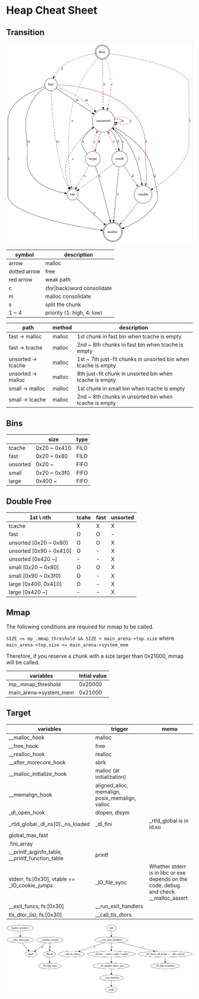 # Heap Cheat Sheet

## Transition
![heap_trans](./heap_trans.jpg)

| symbol       | description                 |
| ------------ | --------------------------- |
| arrow        | malloc                      |
| dotted arrow | free                        |
| red arrow    | weak path                   |
| c            | (for\|back)word consolidate |
| m            | malloc consolidate          |
| s            | split the chunk             |
| 1 ~ 4        | priority (1: high, 4: low)  |

| path                   | method | description                                                    |
| ---------------------- | ------ | -------------------------------------------------------------- |
| fast &rarr; malloc     | malloc | 1st chunk in fast bin when tcache is empty                     |
| fast &rarr; tcache     | malloc | 2nd ~ 8th chunks in fast bin when tcache is empty              |
| unsorted &rarr; tcache | malloc | 1st ~ 7th just-fit chunks in unsorted bin when tcache is empty |
| unsorted &rarr; malloc | malloc | 8th just-fit chunk in unsorted bin when tcache is empty        |
| small &rarr; malloc    | malloc | 1st chunk in small bin when tcache is empty                    |
| small &rarr; tcache    | malloc | 2nd ~ 8th chunks in unsorted bin when tcache is empty          |

## Bins
|          | size         | type |
| -------- | ------------ | ---- |
| tcache   | 0x20 ~ 0x410 | FILO |
| fast     | 0x20 ~ 0x80  | FILO |
| unsorted | 0x20 ~       | FIFO |
| small    | 0x20 ~ 0x3f0 | FIFO |
| large    | 0x400 ~      | FIFO |

## Double Free
| 1st \ nth               | tcahe | fast | unsorted |
| ----------------------- | ----- | ---- | -------- |
| tcache                  | X     | X    | X        |
| fast                    | O     | O    | -        |
| unsorted [0x20 ~ 0x80]  | O     | O    | X        |
| unsorted [0x90 ~ 0x410] | O     | -    | X        |
| unsorted [0x420 ~]      | -     | -    | X        |
| small [0x20 ~ 0x80]     | O     | O    | X        |
| small [0x90 ~ 0x3f0]    | O     | -    | X        |
| large [0x400, 0x410]    | O     | -    | X        |
| large [0x420 ~]         | -     | -    | X        |

## Mmap
The following conditions are required for mmap to be called.

`SIZE >= mp_.mmap_threshold && SIZE > main_arena->top.size`
where
`main_arena->top.size <= main_arena->system_mem`

Therefore, if you reserve a chunk with a size larger than 0x21000, mmap will be called.

| variables              | Intial value |
| ---------------------- | ------------ |
| mp_.mmap_threshold     | 0x20000      |
| main_arena->system_mem | 0x21000      |

## Target
| variables                                       | trigger                                         | memo                                                                                  |
| ----------------------------------------------- | ----------------------------------------------- | ------------------------------------------------------------------------------------- |
| __malloc_hook                                   | malloc                                          |                                                                                       |
| __free_hook                                     | free                                            |                                                                                       |
| __realloc_hook                                  | realloc                                         |                                                                                       |
| __after_morecore_hook                           | sbrk                                            |                                                                                       |
| __malloc_initialize_hook                        | malloc (at initialization)                      |                                                                                       |
| __memalign_hook                                 | aligned_alloc, memalign, posix_memalign, valloc |                                                                                       |
| _dl_open_hook                                   | dlopen, dlsym                                   |                                                                                       |
| _rtld_global._dl_ns[0]._ns_loaded               | _dl_fini                                        | _rtld_global is in ld.so                                                              |
| global_max_fast                                 |                                                 |                                                                                       |
| .fini_array                                     |                                                 |
| __printf_arginfo_table, __printf_function_table | printf                                          |                                                                                       |
| stderr, fs:[0x30], vtable == _IO_cookie_jumps   | _IO_file_sync                                   | Whether stderr is in libc or exe depends on the code. debug and check __malloc_assert |
| __exit_funcs, fs:[0x30]                         | __run_exit_handlers                             |                                                                                       |
| tls_dtor_list, fs:[0x30]                        | __call_tls_dtors                                |                                                                                       |

![terminate](./terminate.jpg)
